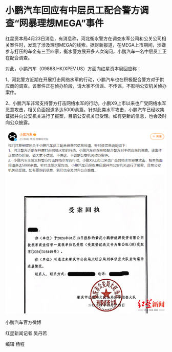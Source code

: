 # 小鹏汽车回应有中层员工配合警方调查“网暴理想MEGA”事件

红星资本局4月23日消息，有消息称，河北衡水警方在调查水军公司和公关公司相关案件时，发现了涉及理想MEGA的线索。据财新报道，在MEGA上市期间，涉嫌参与打压的车企有三至四家，衡水警方展开多人次询问，小鹏汽车一名中层员工正在配合调查。

对此，小鹏汽车（09868.HK/XPEV.US）方面向红星资本局回应称：

1、河北警方近期在开展打击网络水军的行动，小鹏汽车也在积极配合警方对于供应商的调查。该案件正在侦办阶段，请大家不信谣、不传谣，不影响公安机关侦办案件。

2、小鹏汽车非常支持警方打击网络水军的行动。小鹏X9上市以来也广受网络水军恶意攻击，相关负面报道多达5000余篇。针对此类水军攻击，小鹏汽车已经收集证据并向公安机关进行了报案，目前公安机关已受理。如有更新的信息，也会及时向公众披露。

![1e9693e18884d4de5e47f96b7fed01f7.jpg](https://raw.githubusercontent.com/qqhsx/qqnews_image/main/2024/04/23/小鹏汽车回应有中层员工配合警方调查“网暴理想MEGA”事件/1e9693e18884d4de5e47f96b7fed01f7.jpg)

小鹏汽车官方微博

红星新闻记者 吴丹若

编辑 杨程

